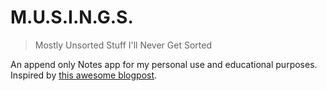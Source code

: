 # M.U.S.I.N.G.S. 
> Mostly Unsorted Stuff I'll Never Get Sorted

An append only Notes app for my personal use and educational purposes.
Inspired by [this awesome blogpost](https://thesephist.com/posts/inc/).